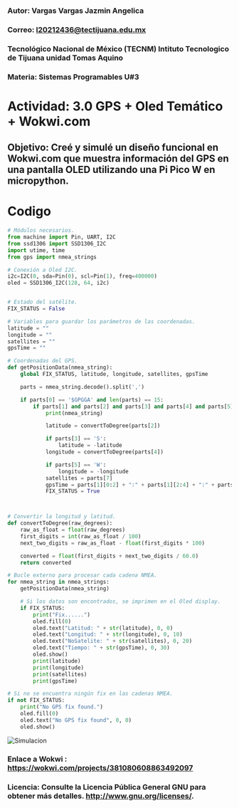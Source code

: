 ### Autor:    Vargas Vargas Jazmin Angelica 
### Correo:   l20212436@tectijuana.edu.mx
### Tecnológico Nacional de México (TECNM)  Intituto Tecnologico de Tijuana unidad Tomas Aquino
### Materia:  Sistemas Programables U#3
# Actividad: 3.0 GPS + Oled Temático + Wokwi.com
## Objetivo: Creé y simulé un diseño funcional en Wokwi.com que muestra información del GPS en una pantalla OLED utilizando una Pi Pico W en micropython.

# Codigo 

```python
# Módulos necesarios.
from machine import Pin, UART, I2C
from ssd1306 import SSD1306_I2C
import utime, time
from gps import nmea_strings

# Conexión a Oled I2C.
i2c=I2C(0, sda=Pin(0), scl=Pin(1), freq=400000)
oled = SSD1306_I2C(128, 64, i2c)


# Estado del satélite.
FIX_STATUS = False

# Variables para guardar los parámetros de las coordenadas.
latitude = ""
longitude = ""
satellites = ""
gpsTime = ""

# Coordenadas del GPS.
def getPositionData(nmea_string):
    global FIX_STATUS, latitude, longitude, satellites, gpsTime

    parts = nmea_string.decode().split(',')

    if parts[0] == '$GPGGA' and len(parts) == 15:
        if parts[1] and parts[2] and parts[3] and parts[4] and parts[5] and parts[6] and parts[7]:
            print(nmea_string)

            latitude = convertToDegree(parts[2])

            if parts[3] == 'S':
                latitude = -latitude
            longitude = convertToDegree(parts[4])

            if parts[5] == 'W':
                longitude = -longitude
            satellites = parts[7]
            gpsTime = parts[1][0:2] + ":" + parts[1][2:4] + ":" + parts[1][4:6]
            FIX_STATUS = True



# Convertir la longitud y latitud.
def convertToDegree(raw_degrees):
    raw_as_float = float(raw_degrees)
    first_digits = int(raw_as_float / 100)
    next_two_digits = raw_as_float - float(first_digits * 100)

    converted = float(first_digits + next_two_digits / 60.0)
    return converted

# Bucle externo para procesar cada cadena NMEA.
for nmea_string in nmea_strings:
    getPositionData(nmea_string)

    # Si los datos son encontrados, se imprimen en el Oled display.
    if FIX_STATUS:
        print("Fix......")
        oled.fill(0)
        oled.text("Latitud: " + str(latitude), 0, 0)
        oled.text("Longitud: " + str(longitude), 0, 10)
        oled.text("NoSatelite: " + str(satellites), 0, 20)
        oled.text("Tiempo: " + str(gpsTime), 0, 30)
        oled.show()
        print(latitude)
        print(longitude)
        print(satellites)
        print(gpsTime)

# Si no se encuentra ningún fix en las cadenas NMEA.
if not FIX_STATUS:
    print("No GPS fix found.")
    oled.fill(0)
    oled.text("No GPS fix found", 0, 0)
    oled.show()
```
![Simulacion](https://github.com/JAZMIN2021/EquipoSP/assets/79472215/dcf77df2-e970-4445-b546-e21a8df1d5d9)

### Enlace a Wokwi : https://wokwi.com/projects/381080608863492097
### Licencia: Consulte la Licencia Pública General GNU para obtener más detalles. <http://www.gnu.org/licenses/>.
